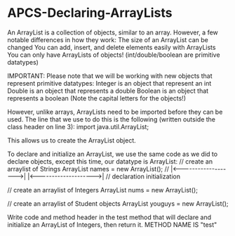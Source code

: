# APCS-Declaring-ArrayLists
An ArrayList is a collection of objects, similar to an array.  However, a few notable differences in how they work:
The size of an ArrayList can be changed
You can add, insert, and delete elements easily with ArrayLists
You can only have ArrayLists of objects!  (int/double/boolean are primitive datatypes)

IMPORTANT: Please note that we will be working with new objects that represent primitive datatypes:
Integer is an object that represent an int
Double is an object that represents a double
Boolean is an object that represents a boolean
(Note the capital letters for the objects!)

However, unlike arrays, ArrayLists need to be imported before they can be used.  The line that we use to do this is the following (written outside the class header on line 3):
import java.util.ArrayList;

This allows us to create the ArrayList object.

To declare and initialize an ArrayList, we use the same code as we did to declare objects, except this time, our datatype is ArrayList<Type>:
// create an arraylist of Strings
    ArrayList<String> names = new ArrayList<String>();
//  |<------------------->|   |<-------------------->|
//     declaration                 initialization

// create an arraylist of Integers
    ArrayList<Integer> nums = new ArrayList<Integer>();

// create an arraylist of Student objects
    ArrayList<Student> youguys = new ArrayList<Student>();

Write code and method header  in the test method that will declare and initialize an ArrayList of Integers, then return it.
METHOD NAME IS "test"
